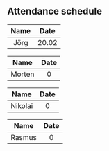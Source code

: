 

## Attendance schedule


|   **Name**    |   **Date**  |
|:-------------:|:-----------:|
| Jörg | 20.02 |

|   **Name**    |   **Date**  |
|:-------------:|:-----------:|
| Morten | 0 |

|   **Name**    |   **Date**  |
|:-------------:|:-----------:|
| Nikolai|0 |

|   **Name**    |   **Date**  |
|:-------------:|:-----------:|
| Rasmus | 0 |



